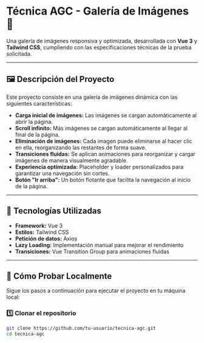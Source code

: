# Técnica AGC - Galería de Imágenes 🌌

Una galería de imágenes responsiva y optimizada, desarrollada con **Vue 3** y **Tailwind CSS**, cumpliendo con las especificaciones técnicas de la prueba solicitada.

---

## 🖼️ Descripción del Proyecto
Este proyecto consiste en una galería de imágenes dinámica con las siguientes características:

- **Carga inicial de imágenes:** Las imágenes se cargan automáticamente al abrir la página.
- **Scroll infinito:** Más imágenes se cargan automáticamente al llegar al final de la página.
- **Eliminación de imágenes:** Cada imagen puede eliminarse al hacer clic en ella, reorganizando las restantes de forma suave.
- **Transiciones fluidas:** Se aplican animaciones para reorganizar y cargar imágenes de manera visualmente agradable.
- **Experiencia optimizada:** Placeholder y loader personalizados para garantizar una navegación sin cortes.
- **Botón "Ir arriba":** Un botón flotante que facilita la navegación al inicio de la página.

---

## 📸 Tecnologías Utilizadas
- **Framework:** Vue 3
- **Estilos:** Tailwind CSS
- **Petición de datos:** Axios
- **Lazy Loading:** Implementación manual para mejorar el rendimiento
- **Transiciones:** Vue Transition Group para animaciones fluidas

---

## 🚀 Cómo Probar Localmente

Sigue los pasos a continuación para ejecutar el proyecto en tu máquina local:

### 1️⃣ Clonar el repositorio
```bash
git clone https://github.com/tu-usuario/tecnica-agc.git
cd tecnica-agc

